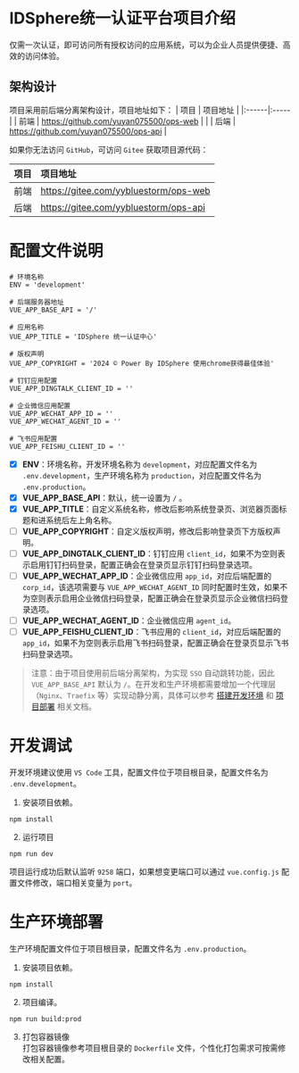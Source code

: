 # IDSphere统一认证平台项目介绍
仅需一次认证，即可访问所有授权访问的应用系统，可以为企业人员提供便捷、高效的访问体验。
## 架构设计
项目采用前后端分离架构设计，项目地址如下：
| 项目   | 项目地址 |
|:------|:-----|
| 前端   | https://github.com/yuyan075500/ops-web    |                                                                                                              |
| 后端   | https://github.com/yuyan075500/ops-api    |

如果你无法访问 `GitHub`，可访问 `Gitee` 获取项目源代码：

| 项目   | 项目地址 |
|:------|:-----|
| 前端   | https://gitee.com/yybluestorm/ops-web    |                                                                                                              |
| 后端   | https://gitee.com/yybluestorm/ops-api    |
# 配置文件说明
```shell
# 环境名称
ENV = 'development'

# 后端服务器地址
VUE_APP_BASE_API = '/'

# 应用名称
VUE_APP_TITLE = 'IDSphere 统一认证中心'

# 版权声明
VUE_APP_COPYRIGHT = '2024 © Power By IDSphere 使用chrome获得最佳体验'

# 钉钉应用配置
VUE_APP_DINGTALK_CLIENT_ID = ''

# 企业微信应用配置
VUE_APP_WECHAT_APP_ID = ''
VUE_APP_WECHAT_AGENT_ID = ''

# 飞书应用配置
VUE_APP_FEISHU_CLIENT_ID = ''
```
* [x] **ENV**：环境名称，开发环境名称为 `development`，对应配置文件名为 `.env.development`，生产环境名称为 `production`，对应配置文件名为 `.env.production`。
* [x] **VUE_APP_BASE_API**：默认，统一设置为 `/` 。
* [x] **VUE_APP_TITLE**：自定义系统名称，修改后影响系统登录页、浏览器页面标题和进系统后左上角名称。
* [ ] **VUE_APP_COPYRIGHT**：自定义版权声明，修改后影响登录页下方版权声明。
* [ ] **VUE_APP_DINGTALK_CLIENT_ID**：钉钉应用 `client_id`，如果不为空则表示启用钉钉扫码登录，配置正确会在登录页显示钉钉扫码登录选项。
* [ ] **VUE_APP_WECHAT_APP_ID**：企业微信应用 `app_id`，对应后端配置的 `corp_id`，该选项需要与 `VUE_APP_WECHAT_AGENT_ID` 同时配置时生效，如果不为空则表示启用企业微信扫码登录，配置正确会在登录页显示企业微信扫码登录选项。
* [ ] **VUE_APP_WECHAT_AGENT_ID**：企业微信应用 `agent_id`。
* [ ] **VUE_APP_FEISHU_CLIENT_ID**：飞书应用的 `client_id`，对应后端配置的 `app_id`，如果不为空则表示启用飞书扫码登录，配置正确会在登录页显示飞书扫码登录选项。
>   
> 注意：由于项目使用前后端分离架构，为实现 `SSO` 自动跳转功能，因此 `VUE_APP_BASE_API` 默认为 `/`。在开发和生产环境都需要增加一个代理层（`Nginx`、`Traefix` 等）实现动静分离，具体可以参考 [搭建开发环境](https://github.com/yuyan075500/ops-api/blob/main/deploy/dev.md) 和 [项目部署](https://github.com/yuyan075500/ops-api?tab=readme-ov-file#%E9%A1%B9%E7%9B%AE%E9%83%A8%E7%BD%B2) 相关文档。
>   
# 开发调试
开发环境建议使用 `VS Code` 工具，配置文件位于项目根目录，配置文件名为 `.env.development`。
1. 安装项目依赖。
```shell
npm install
```
2. 运行项目
```shell
npm run dev
```
项目运行成功后默认监听 `9258` 端口，如果想变更端口可以通过 `vue.config.js` 配置文件修改，端口相关变量为 `port`。
# 生产环境部署
生产环境配置文件位于项目根目录，配置文件名为 `.env.production`。
1. 安装项目依赖。
```shell
npm install
```
2. 项目编译。  
```shell
npm run build:prod
```
3. 打包容器镜像  
打包容器镜像参考项目根目录的 `Dockerfile` 文件，个性化打包需求可按需修改相关配置。

